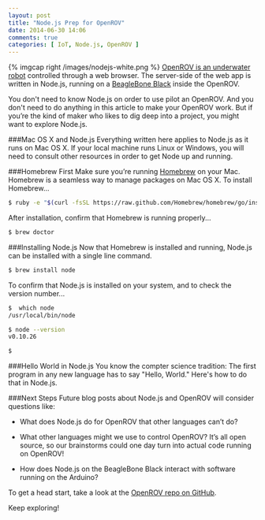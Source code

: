```yaml
---
layout: post
title: "Node.js Prep for OpenROV"
date: 2014-06-30 14:06
comments: true
categories: [ IoT, Node.js, OpenROV ]
---
```

{% imgcap right /images/nodejs-white.png %}
[OpenROV is an underwater robot](/blog/2014/06/16/citizen-science-with-openrov/) controlled through a web browser. The server-side of the web app is written in Node.js, running on a [BeagleBone Black](/blog/2013/05/22/beaglebone-black-running-ruby-on-rails/) inside the OpenROV. 

You don't need to know Node.js on order to use pilot an OpenROV. And you don't need to do anything in this article to make your OpenROV work. But if you’re the kind of maker who likes to dig deep into a project, you might want to explore Node.js.
<!--more-->
###Mac OS X and Node.js
Everything written here applies to Node.js as it runs on Mac OS X. If your local machine runs Linux or Windows, you will need to consult other resources in order to get Node up and running.

###Homebrew First
Make sure you’re running [Homebrew](/blog/2014/02/12/homebrew-fundamentals/) on your Mac. Homebrew is a seamless way to manage packages on Mac OS X. To install Homebrew...

```bash
$ ruby -e "$(curl -fsSL https://raw.github.com/Homebrew/homebrew/go/install)"install

```

After installation, confirm that Homebrew is running properly...

```bash
$ brew doctor

```

###Installing Node.js
Now that Homebrew is installed and running, Node.js can be installed with a single line command.

```bash
$ brew install node

```

To confirm that Node.js is installed on your system, and to check the version number...

```bash
$  which node
/usr/local/bin/node

$ node --version
v0.10.26

$ 
```

###Hello World in Node.js
You know the compter science tradition: The first program in any new
language has to say "Hello, World." Here's how to do that in Node.js.






###Next Steps
Future blog posts about Node.js and OpenROV will consider questions like:

* What does Node.js do for OpenROV that other languages can’t do?

* What other languages might we use to control OpenROV? It’s all open source, so our brainstorms could one day turn into actual code running on OpenROV!

* How does Node.js on the BeagleBone Black interact with software running on the Arduino?

To get a head start, take a look at the [OpenROV repo on
GitHub](http://github.com/openrov).

Keep exploring!

